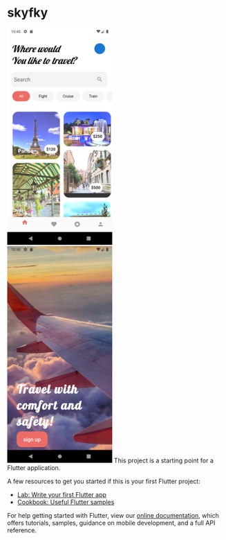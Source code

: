 # skyfky

<img src="./image/Screenshot_1645593027.png" height="500em"> &nbsp; &nbsp; <img src= "./image/Screenshot_1645593046.png" height="500em">
This project is a starting point for a Flutter application.

A few resources to get you started if this is your first Flutter project:

- [Lab: Write your first Flutter app](https://flutter.dev/docs/get-started/codelab)
- [Cookbook: Useful Flutter samples](https://flutter.dev/docs/cookbook)

For help getting started with Flutter, view our
[online documentation](https://flutter.dev/docs), which offers tutorials,
samples, guidance on mobile development, and a full API reference.
